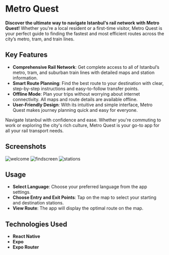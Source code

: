 # Metro Quest
**Discover the ultimate way to navigate Istanbul's rail network with Metro Quest!** Whether you're a local resident or a first-time visitor, Metro Quest is your perfect guide to finding the fastest and most efficient routes across the city’s metro, tram, and train lines.

## Key Features

- **Comprehensive Rail Network**: Get complete access to all of Istanbul’s metro, tram, and suburban train lines with detailed maps and station information.
- **Smart Route Planning**: Find the best route to your destination with clear, step-by-step instructions and easy-to-follow transfer points.
- **Offline Mode**: Plan your trips without worrying about internet connectivity. All maps and route details are available offline.
- **User-Friendly Design**: With its intuitive and simple interface, Metro Quest makes journey planning quick and easy for everyone.

Navigate Istanbul with confidence and ease. Whether you're commuting to work or exploring the city's rich culture, Metro Quest is your go-to app for all your rail transport needs.

## Screenshots
![welcome](https://github.com/user-attachments/assets/f141cfeb-e5ed-4a9d-b975-6bcecb3f4332)
![findscreen](https://github.com/user-attachments/assets/dbdc6d99-bd49-4a84-9d30-ccf92c3a55a8)
![stations](https://github.com/user-attachments/assets/32f56d4e-03cb-49e3-8dd3-85ecc1230191)

## Usage
- **Select Language**: Choose your preferred language from the app settings.
- **Choose Entry and Exit Points**: Tap on the map to select your starting and destination stations.
- **View Route**: The app will display the optimal route on the map.

## Technologies Used
- **React Native**
- **Expo**
- **Expo Router**
